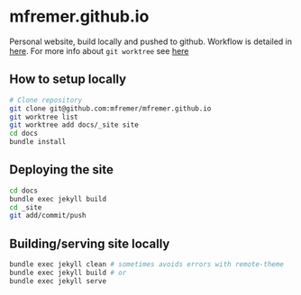 # mfremer.github.io
Personal website, build locally and pushed to github. Workflow is detailed in [here](https://www.rueth.info/multilingual-github-pages/prerequisites/). For more info about `git worktree` see [here](https://stackoverflow.com/questions/45491328/git-add-a-worktree-from-existing-remote-branch)

## How to setup locally
```bash
# Clone repository
git clone git@github.com:mfremer/mfremer.github.io
git worktree list
git worktree add docs/_site site
cd docs
bundle install
```

## Deploying the site
```bash
cd docs
bundle exec jekyll build
cd _site
git add/commit/push
```

## Building/serving site locally
```bash
bundle exec jekyll clean # sometimes avoids errors with remote-theme
bundle exec jekyll build # or
bundle exec jekyll serve
```